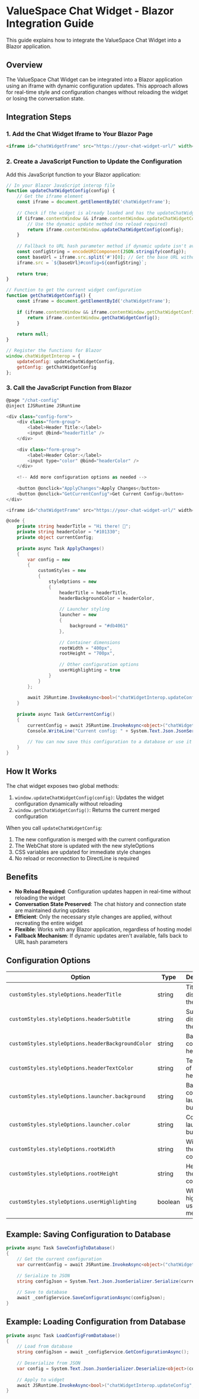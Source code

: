 # ValueSpace Chat Widget - Blazor Integration Guide

This guide explains how to integrate the ValueSpace Chat Widget into a Blazor application.

## Overview

The ValueSpace Chat Widget can be integrated into a Blazor application using an iframe with dynamic configuration updates. This approach allows for real-time style and configuration changes without reloading the widget or losing the conversation state.

## Integration Steps

### 1. Add the Chat Widget Iframe to Your Blazor Page

```html
<iframe id="chatWidgetFrame" src="https://your-chat-widget-url/" width="100%" height="800px"></iframe>
```

### 2. Create a JavaScript Function to Update the Configuration

Add this JavaScript function to your Blazor application:

```javascript
// In your Blazor JavaScript interop file
function updateChatWidgetConfig(config) {
    // Get the iframe element
    const iframe = document.getElementById('chatWidgetFrame');
    
    // Check if the widget is already loaded and has the updateChatWidgetConfig method
    if (iframe.contentWindow && iframe.contentWindow.updateChatWidgetConfig) {
        // Use the dynamic update method (no reload required)
        return iframe.contentWindow.updateChatWidgetConfig(config);
    }
    
    // Fallback to URL hash parameter method if dynamic update isn't available
    const configString = encodeURIComponent(JSON.stringify(config));
    const baseUrl = iframe.src.split('#')[0]; // Get the base URL without hash
    iframe.src = `${baseUrl}#config=${configString}`;
    
    return true;
}

// Function to get the current widget configuration
function getChatWidgetConfig() {
    const iframe = document.getElementById('chatWidgetFrame');
    
    if (iframe.contentWindow && iframe.contentWindow.getChatWidgetConfig) {
        return iframe.contentWindow.getChatWidgetConfig();
    }
    
    return null;
}

// Register the functions for Blazor
window.chatWidgetInterop = {
    updateConfig: updateChatWidgetConfig,
    getConfig: getChatWidgetConfig
};
```

### 3. Call the JavaScript Function from Blazor

```csharp
@page "/chat-config"
@inject IJSRuntime JSRuntime

<div class="config-form">
    <div class="form-group">
        <label>Header Title:</label>
        <input @bind="headerTitle" />
    </div>
    
    <div class="form-group">
        <label>Header Color:</label>
        <input type="color" @bind="headerColor" />
    </div>
    
    <!-- Add more configuration options as needed -->
    
    <button @onclick="ApplyChanges">Apply Changes</button>
    <button @onclick="GetCurrentConfig">Get Current Config</button>
</div>

<iframe id="chatWidgetFrame" src="https://your-chat-widget-url/" width="100%" height="800px" />

@code {
    private string headerTitle = "Hi there! 👋";
    private string headerColor = "#101330";
    private object currentConfig;
    
    private async Task ApplyChanges()
    {
        var config = new
        {
            customStyles = new
            {
                styleOptions = new
                {
                    headerTitle = headerTitle,
                    headerBackgroundColor = headerColor,
                    
                    // Launcher styling
                    launcher = new
                    {
                        background = "#db4061"
                    },
                    
                    // Container dimensions
                    rootWidth = "400px",
                    rootHeight = "700px",
                    
                    // Other configuration options
                    userHighlighting = true
                }
            }
        };
        
        await JSRuntime.InvokeAsync<bool>("chatWidgetInterop.updateConfig", config);
    }
    
    private async Task GetCurrentConfig()
    {
        currentConfig = await JSRuntime.InvokeAsync<object>("chatWidgetInterop.getConfig");
        Console.WriteLine("Current config: " + System.Text.Json.JsonSerializer.Serialize(currentConfig));
        
        // You can now save this configuration to a database or use it elsewhere
    }
}
```

## How It Works

The chat widget exposes two global methods:

1. `window.updateChatWidgetConfig(config)`: Updates the widget configuration dynamically without reloading
2. `window.getChatWidgetConfig()`: Returns the current merged configuration

When you call `updateChatWidgetConfig`:

1. The new configuration is merged with the current configuration
2. The WebChat store is updated with the new styleOptions
3. CSS variables are updated for immediate style changes
4. No reload or reconnection to DirectLine is required

## Benefits

- **No Reload Required**: Configuration updates happen in real-time without reloading the widget
- **Conversation State Preserved**: The chat history and connection state are maintained during updates
- **Efficient**: Only the necessary style changes are applied, without recreating the entire widget
- **Flexible**: Works with any Blazor application, regardless of hosting model
- **Fallback Mechanism**: If dynamic updates aren't available, falls back to URL hash parameters

## Configuration Options

| Option | Type | Description |
|--------|------|-------------|
| `customStyles.styleOptions.headerTitle` | string | Title displayed in the header |
| `customStyles.styleOptions.headerSubtitle` | string | Subtitle displayed in the header |
| `customStyles.styleOptions.headerBackgroundColor` | string | Background color of the header |
| `customStyles.styleOptions.headerTextColor` | string | Text color of the header |
| `customStyles.styleOptions.launcher.background` | string | Background color of the launcher button |
| `customStyles.styleOptions.launcher.color` | string | Color of the launcher button icon |
| `customStyles.styleOptions.rootWidth` | string | Width of the chat container |
| `customStyles.styleOptions.rootHeight` | string | Height of the chat container |
| `customStyles.styleOptions.userHighlighting` | boolean | Whether to highlight user messages |

## Example: Saving Configuration to Database

```csharp
private async Task SaveConfigToDatabase()
{
    // Get the current configuration
    var currentConfig = await JSRuntime.InvokeAsync<object>("chatWidgetInterop.getConfig");
    
    // Serialize to JSON
    string configJson = System.Text.Json.JsonSerializer.Serialize(currentConfig);
    
    // Save to database
    await _configService.SaveConfigurationAsync(configJson);
}
```

## Example: Loading Configuration from Database

```csharp
private async Task LoadConfigFromDatabase()
{
    // Load from database
    string configJson = await _configService.GetConfigurationAsync();
    
    // Deserialize from JSON
    var config = System.Text.Json.JsonSerializer.Deserialize<object>(configJson);
    
    // Apply to widget
    await JSRuntime.InvokeAsync<bool>("chatWidgetInterop.updateConfig", config);
}
